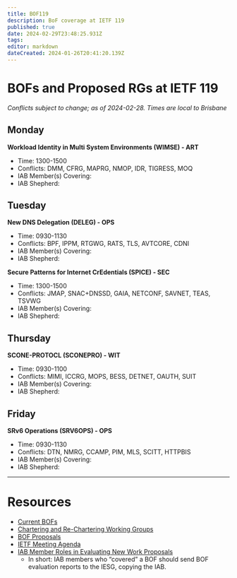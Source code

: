```yaml
---
title: BOF119
description: BoF coverage at IETF 119
published: true
date: 2024-02-29T23:48:25.931Z
tags: 
editor: markdown
dateCreated: 2024-01-26T20:41:20.139Z
---
```


# BOFs and Proposed RGs at IETF 119

*Conflicts subject to change; as of 2024-02-28. Times are local to Brisbane*

## Monday

**Workload Identity in Multi System Environments (WIMSE) - ART**
* Time: 1300-1500
* Conflicts: DMM, CFRG, MAPRG, NMOP, IDR, TIGRESS, MOQ
* IAB Member(s) Covering:
* IAB Shepherd: 


## Tuesday

**New DNS Delegation (DELEG) - OPS**
* Time: 0930-1130
* Conflicts: BPF, IPPM, RTGWG, RATS, TLS, AVTCORE, CDNI
* IAB Member(s) Covering:
* IAB Shepherd: 

**Secure Patterns for Internet CrEdentials (SPICE) - SEC**
* Time: 1300-1500
* Conflicts: JMAP, SNAC+DNSSD, GAIA, NETCONF, SAVNET, TEAS, TSVWG
* IAB Member(s) Covering:
* IAB Shepherd: 


## Thursday

**SCONE-PROTOCL (SCONEPRO) - WIT**
* Time: 0930-1100
* Conflicts: MIMI, ICCRG, MOPS, BESS, DETNET, OAUTH, SUIT
* IAB Member(s) Covering:
* IAB Shepherd: 

## Friday

**SRv6 Operations (SRV6OPS) - OPS**
* Time: 0930-1130
* Conflicts: DTN, NMRG, CCAMP, PIM, MLS, SCITT, HTTPBIS
* IAB Member(s) Covering:
* IAB Shepherd: 


---
 # Resources

- [Current BOFs](https://datatracker.ietf.org/wg/bofs/)
- [Chartering and Re-Chartering Working Groups](https://datatracker.ietf.org/group/chartering/)
- [BOF Proposals](https://datatracker.ietf.org/doc/bof-requestst)
- [IETF Meeting Agenda](https://datatracker.ietf.org/meeting/agenda/)
- [IAB Member Roles in Evaluating New Work Proposals](https://datatracker.ietf.org/doc/statement-iab-member-roles-in-evaluating-new-work-proposals/)
    - In short: IAB members who “covered” a BOF should send BOF evaluation reports to the IESG, copying the IAB.


